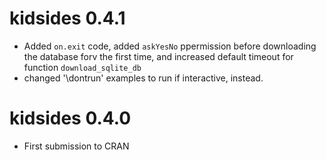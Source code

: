 # kidsides 0.4.1

* Added `on.exit` code, added `askYesNo` ppermission before downloading the database forv the first time, and increased default timeout for function `download_sqlite_db`
* changed '\dontrun' examples to run if interactive, instead.

# kidsides 0.4.0

* First submission to CRAN
